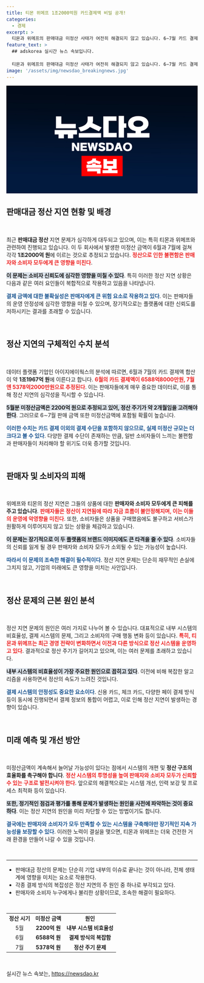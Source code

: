 ```yaml
---
title: 티몬 위메프 1조2000억원 카드결제액 비밀 공개!
categories:
  - 경제
excerpt: >
  티몬과 위메프의 판매대금 미정산 사태가 여전히 해결되지 않고 있습니다. 6∼7월 카드 결제액은 1조2000억원에 달하며, 정산 지연으로 피해자들이 거세게 반발하고 있습니다. 과연 이들 플랫폼은 신뢰를 회복할 수 있을까요?
feature_text: >
  ## adskorea 실시간 뉴스 속보입니다.

  티몬과 위메프의 판매대금 미정산 사태가 여전히 해결되지 않고 있습니다. 6∼7월 카드 결제액은 1조2000억원에 달하며, 정산 지연으로 피해자들이 거세게 반발하고 있습니다. 과연 이들 플랫폼은 신뢰를 회복할 수 있을까요?
image: '/assets/img/newsdao_breakingnews.jpg'
---
```


<p><img src="/assets/img/newsdao_breakingnews.jpg" alt="adskorea 속보" /></p>

<h2 data-ke-size="size26">판매대금 정산 지연 현황 및 배경</h2>

<p data-ke-size="size16">&nbsp;</p>

<p>최근 <strong>판매대금 정산</strong> 지연 문제가 심각하게 대두되고 있으며, 이는 특히 티몬과 위메프와 관련하여 진행되고 있습니다. 이 두 회사에서 발생한 미정산 금액이 6월과 7월에 걸쳐 각각 <strong>1조2000억 원</strong>에 이르는 것으로 추정되고 있습니다. <b><span style="color: #ee2323;">정산으로 인한 불편함은 판매자와 소비자 모두에게 큰 영향을 미친다</span></b>. </p>

<p><b><span style="background-color: #21538527;">이 문제는 소비자 신뢰도에 심각한 영향을 미칠 수 있다</span></b>. 특히 이러한 정산 지연 상황은 다음과 같은 여러 요인들이 복합적으로 작용하고 있음을 나타냅니다. </p>

<p><b><span style="color: #1a5490;">결제 금액에 대한 불확실성은 판매자에게 큰 위험 요소로 작용하고 있다</span></b>. 이는 판매자들의 운영 안정성에 심각한 영향을 미칠 수 있으며, 장기적으로는 플랫폼에 대한 신뢰도를 저하시키는 결과를 초래할 수 있습니다. </p>

<p data-ke-size="size16">&nbsp;</p>

<h2 data-ke-size="size26">정산 지연의 구체적인 수치 분석</h2>

<p data-ke-size="size16">&nbsp;</p>

<p>데이터 플랫폼 기업인 아이지에이웍스의 분석에 따르면, 6월과 7월의 카드 결제액 합산이 약 <strong>1조1967억 원</strong>에 이른다고 합니다. <b><span style="color: #ee2323;">6월의 카드 결제액이 6588억8000만원, 7월엔 5378억2000만원으로 추정된다</span></b>. 이는 판매자들에게 매우 중요한 데이터로, 이를 통해 정산 지연의 심각성을 직시할 수 있습니다. </p>

<p><b><span style="background-color: #21538527;">5월분 미정산금액은 2200억 원으로 추정되고 있어, 정산 주기가 약 2개월임을 고려해야 한다</span></b>. 그러므로 6∼7월 판매 금액 또한 미정산금액에 포함될 확률이 높습니다. </p>

<p><b><span style="color: #1a5490;">이러한 수치는 카드 결제 이외의 결제 수단을 포함하지 않으므로, 실제 미정산 규모는 더 크다고 볼 수 있다</span></b>. 다양한 결제 수단이 존재하는 만큼, 일반 소비자들이 느끼는 불편함과 판매자들이 처리해야 할 위기도 더욱 증가할 것입니다. </p>

<p data-ke-size="size16">&nbsp;</p>

<h2 data-ke-size="size26">판매자 및 소비자의 피해</h2>

<p data-ke-size="size16">&nbsp;</p>

<p>위메프와 티몬의 정산 지연은 그들의 상품에 대한 <strong>판매자와 소비자 모두에게 큰 피해를 주고 있습니다</strong>. <b><span style="color: #ee2323;">판매자들은 정산이 지연됨에 따라 자금 흐름이 불안정해지며, 이는 이들의 운영에 악영향을 미친다</span></b>. 또한, 소비자들은 상품을 구매했음에도 불구하고 서비스가 원활하게 이루어지지 않고 있는 상황을 체감하고 있습니다. </p>

<p><b><span style="background-color: #21538527;">이 문제는 장기적으로 이 두 플랫폼의 브랜드 이미지에도 큰 타격을 줄 수 있다</span></b>. 소비자들의 신뢰를 잃게 될 경우 판매자와 소비자 모두가 소외될 수 있는 가능성이 높습니다. </p>

<p><b><span style="color: #1a5490;">따라서 이 문제의 조속한 해결이 필수적이다</span></b>. 정산 지연 문제는 단순히 재무적인 손실에 그치지 않고, 기업의 미래에도 큰 영향을 미치는 사안입니다. </p>

<p data-ke-size="size16">&nbsp;</p>

<h2 data-ke-size="size26">정산 문제의 근본 원인 분석</h2>

<p data-ke-size="size16">&nbsp;</p>

<p>정산 지연 문제의 원인은 여러 가지로 나누어 볼 수 있습니다. 대표적으로 내부 시스템의 비효율성, 결제 시스템의 문제, 그리고 소비자의 구매 행동 변화 등이 있습니다. <b><span style="color: #ee2323;">특히, 티몬과 위메프는 최근 경영 전략이 변화하면서 이전과 다른 방식으로 정산 시스템을 운영하고 있다</span></b>. 결과적으로 정산 주기가 길어지고 있으며, 이는 여러 문제를 초래하고 있습니다. </p>

<p><b><span style="background-color: #21538527;">내부 시스템의 비효율성이 가장 주요한 원인으로 꼽히고 있다</span></b>. 이전에 비해 복잡한 알고리즘을 사용하면서 정산의 속도가 느려진 것입니다. </p>

<p><b><span style="color: #1a5490;">결제 시스템의 안정성도 중요한 요소이다</span></b>. 신용 카드, 체크 카드, 다양한 페이 결제 방식 등이 동시에 진행되면서 결제 정보의 통합이 어렵고, 이로 인해 정산 지연이 발생하는 경향이 있습니다. </p>

<p data-ke-size="size16">&nbsp;</p>

<h2 data-ke-size="size26">미래 예측 및 개선 방안</h2>

<p data-ke-size="size16">&nbsp;</p>

<p>미정산금액이 계속해서 늘어날 가능성이 있다는 점에서 시스템의 개편 및 <strong>정산 구조의 효율화를 촉구해야 합니다</strong>. <b><span style="color: #ee2323;">정산 시스템의 투명성을 높여 판매자와 소비자 모두가 신뢰할 수 있는 구조로 발전시켜야 한다</span></b>. 앞으로의 해결책으로는 시스템 개선, 인력 보강 및 프로세스 최적화 등이 있습니다. </p>

<p><b><span style="background-color: #21538527;">또한, 정기적인 점검과 평가를 통해 문제가 발생하는 원인을 사전에 파악하는 것이 중요하다</span></b>. 이는 정산 지연의 원인을 미리 차단할 수 있는 방법이기도 합니다. </p>

<p><b><span style="color: #1a5490;">결국에는 판매자와 소비자가 모두 만족할 수 있는 시스템을 구축해야만 장기적인 지속 가능성을 보장할 수 있다</span></b>. 이러한 노력이 결실을 맺으면, 티몬과 위메프는 더욱 건전한 거래 환경을 만들어 나갈 수 있을 것입니다. </p>

<p data-ke-size="size16">&nbsp;</p>

<hr>

<ul>
<li>판매대금 정산의 문제는 단순히 기업 내부의 이슈로 끝나는 것이 아니라, 전체 생태계에 영향을 미치는 요소로 작용한다.</li>
<li>각종 결제 방식의 복잡성은 정산 지연의 주 원인 중 하나로 부각되고 있다.</li>
<li>판매자와 소비자 누구에게나 불리한 상황이므로, 조속한 해결이 필요하다.</li>
</ul>

<p data-ke-size="size16">&nbsp;</p>

<table>
<tr>
<td style="text-align: center; height: 17px;"><b>정산 시기</b></td>
<td style="text-align: center; height: 17px;"><b>미정산 금액</b></td>
<td style="text-align: center; height: 17px;"><b>원인</b></td>
</tr>
<tr>
<td style="text-align: center; height: 17px;">5월</td>
<td style="text-align: center; height: 17px;"><b>2200억 원</b></td>
<td style="text-align: center; height: 17px;"><b>내부 시스템 비효율성</b></td>
</tr>
<tr>
<td style="text-align: center; height: 17px;">6월</td>
<td style="text-align: center; height: 17px;"><b>6588억 원</b></td>
<td style="text-align: center; height: 17px;"><b>결제 방식의 복잡함</b></td>
</tr>
<tr>
<td style="text-align: center; height: 17px;">7월</td>
<td style="text-align: center; height: 17px;"><b>5378억 원</b></td>
<td style="text-align: center; height: 17px;"><b>정산 주기 문제</b></td>
</tr>
</table>

<p data-ke-size="size16">&nbsp;</p>
실시간 뉴스 속보는, <a href="https://newsdao.kr" rel="dofollow">https://newsdao.kr</a>


